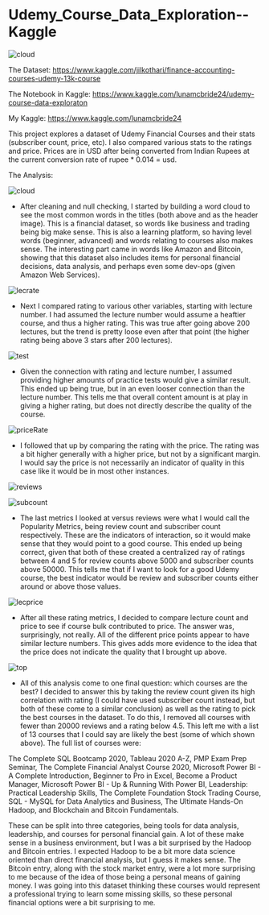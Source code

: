 # Udemy_Course_Data_Exploration--Kaggle

![cloud](https://github.com/Luna-McBride/Kaggle_Personal_Projects/blob/master/Data%20Exploration/Udemy-Course-Data-Exploration/CourseCloud.png)

The Dataset: https://www.kaggle.com/jilkothari/finance-accounting-courses-udemy-13k-course

The Notebook in Kaggle: https://www.kaggle.com/lunamcbride24/udemy-course-data-exploraton

My Kaggle: https://www.kaggle.com/lunamcbride24

This project explores a dataset of Udemy Financial Courses and their stats (subscriber count, price, etc). I also compared various stats to the ratings and price. Prices are in USD after being converted from Indian Rupees at the current conversion rate of rupee * 0.014 = usd.

The Analysis:

![cloud](https://github.com/Luna-McBride/Kaggle_Personal_Projects/blob/master/Data%20Exploration/Udemy-Course-Data-Exploration/CourseCloud.png)

* After cleaning and null checking, I started by building a word cloud to see the most common words in the titles (both above and as the header image). This is a financial dataset, so words like business and trading being big make sense. This is also a learning platform, so having level words (beginner, advanced) and words relating to courses also makes sense. The interesting part came in words like Amazon and Bitcoin, showing that this dataset also includes items for personal financial decisions, data analysis, and perhaps even some dev-ops (given Amazon Web Services).

![lecrate](https://github.com/Luna-McBride/Kaggle_Personal_Projects/blob/master/Data%20Exploration/Udemy-Course-Data-Exploration/LecturevsRating.png)

* Next I compared rating to various other variables, starting with lecture number. I had assumed the lecture number would assume a heaftier course, and thus a higher rating. This was true after going above 200 lectures, but the trend is pretty loose even after that point (the higher rating being above 3 stars after 200 lectures).

![test](https://github.com/Luna-McBride/Kaggle_Personal_Projects/blob/master/Data%20Exploration/Udemy-Course-Data-Exploration/TestvsRating.png)

* Given the connection with rating and lecture number, I assumed providing higher amounts of practice tests would give a similar result. This ended up being true, but in an even looser connection than the lecture number. This tells me that overall content amount is at play in giving a higher rating, but does not directly describe the quality of the course.

![priceRate](https://github.com/Luna-McBride/Kaggle_Personal_Projects/blob/master/Data%20Exploration/Udemy-Course-Data-Exploration/PricevsRating.png)

* I followed that up by comparing the rating with the price. The rating was a bit higher generally with a higher price,  but not by a significant margin. I would say the price is not necessarily an indicator of quality in this case like it would be in most other instances.

![reviews](https://github.com/Luna-McBride/Kaggle_Personal_Projects/blob/master/Data%20Exploration/Udemy-Course-Data-Exploration/ReviewsvsRating.png)

![subcount](https://github.com/Luna-McBride/Kaggle_Personal_Projects/blob/master/Data%20Exploration/Udemy-Course-Data-Exploration/SubCountvsRating.png)

* The last metrics I looked at versus reviews were what I would call the Popularity Metrics, being review count and subscriber count respectively. These are the indicators of interaction, so it would make sense that they would point to a good course. This ended up being correct, given that both of these created a centralized ray of ratings between 4 and 5 for review counts above 5000 and subscriber counts above 50000. This tells me that if I want to look for a good Udemy course, the best indicator would be review and subscriber counts either around or above those values.

![lecprice](https://github.com/Luna-McBride/Kaggle_Personal_Projects/blob/master/Data%20Exploration/Udemy-Course-Data-Exploration/LecturevsPrice.png)

* After all these rating metrics, I decided to compare lecture count and price to see if course bulk contributed to price. The answer was, surprisingly, not really. All of the different price points appear to have similar lecture numbers. This gives adds more evidence to the idea that the price does not indicate the quality that I brought up above.

![top](https://github.com/Luna-McBride/Kaggle_Personal_Projects/blob/master/Data%20Exploration/Udemy-Course-Data-Exploration/TopCourses.png)

* All of this analysis come to one final question: which courses are the best? I decided to answer this by taking the review count given its high correlation with rating (I could have used subscriber count instead, but both of these come to a similar conclusion) as well as the rating to pick the best courses in the dataset. To do this, I removed all courses with fewer than 20000 reviews and a rating below 4.5. This left me with a list of 13 courses that I could say are likely the best (some of which shown above). The full list of courses were:

The Complete SQL Bootcamp 2020, Tableau 2020 A-Z, PMP Exam Prep Seminar, The Complete Financial Analyst Course 2020, Microsoft Power BI - A Complete Introduction, Beginner to Pro in Excel, Become a Product Manager, Microsoft Power BI - Up & Running With Power BI, Leadership: Practical Leadership Skills, The Complete Foundation Stock Trading Course, SQL - MySQL for Data Analytics and Business, The Ultimate Hands-On Hadoop, and Blockchain and Bitcoin Fundamentals.

These can be split into three categories, being tools for data analysis, leadership, and courses for personal financial gain. A lot of these make sense in a business environment, but I was a bit surprised by the Hadoop and Bitcoin entries. I expected Hadoop to be a bit more data science oriented than direct financial analysis, but I guess it makes sense. The Bitcoin entry, along with the stock market entry, were a lot more surprising to me because of the idea of those being a personal means of gaining money. I was going into this dataset thinking these courses would represent a professional trying to learn some missing skills, so these personal financial options were a bit surprising to me.
